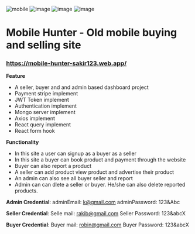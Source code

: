 ![mobile](https://github.com/user-attachments/assets/816fa0fa-a6a4-4775-af8e-7771fe83e015)
![image](https://github.com/user-attachments/assets/6539a28a-981a-4793-a80e-ade37adf5a1a)
![image](https://github.com/user-attachments/assets/10014171-47e2-4b2e-83bf-28fe281b2840)
![image](https://github.com/user-attachments/assets/6ff1a8fe-63f7-4238-90e3-4a8074b04a38)


# Mobile Hunter - Old mobile buying and selling site
### https://mobile-hunter-sakir123.web.app/

**Feature**
* A seller, buyer and and admin based dashboard project
* Payment stripe implement
* JWT Token implement
* Authentication implement
* Mongo server implement
* Axios implement
* React query implement
* React form hook
  
**Functionality**
* In this site a user can signup as a buyer as a seller
* In this site a buyer can book product and payment through the website
* Buyer can also report a product
* A seller can add product view product and advertise their product
* An admin can also see all buyer seller and report
* Admin can can dlete a seller or buyer. He/she can also delete reported products.

**Admin Credential**: adminEmail: k@gmail.com
adminPassword: 123&Abc

**Seller Credential**: Selle mail: rakib@gmail.com
Seller Password: 123&abcX

**Buyer Credential**: Buyer mail: robin@gmail.com
Buyer Password: 123&abcX
